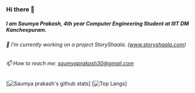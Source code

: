### Hi there 👋
##### I am Saumya Prakash, 4th year Computer Engineering Student at IIIT DM Kancheepuram. 
###### 🔭 I’m currently working on a project StoryShaala. (www.storyshaala.com)
###### 📫 How to reach me: saumyaprakash30@gmail.com
[![Saumya prakash's github stats](https://github-readme-stats.vercel.app/api?username=saumyaprakash30&count_private=true&include_all_commits=true&show_icons=true&hide=stars)]
[![Top Langs](https://github-readme-stats.vercel.app/api/top-langs/?username=saumyaprakash30&layout=compact)]

<!--
**saumyaprakash30/saumyaprakash30** is a ✨ _special_ ✨ repository because its `README.md` (this file) appears on your GitHub profile.

Here are some ideas to get you started:

- 🔭 I’m currently working on ...
- 🌱 I’m currently learning ...
- 👯 I’m looking to collaborate on ...
- 🤔 I’m looking for help with ...
- 💬 Ask me about ...
- 📫 How to reach me: ...
- 😄 Pronouns: ...
- ⚡ Fun fact: ...
-->
